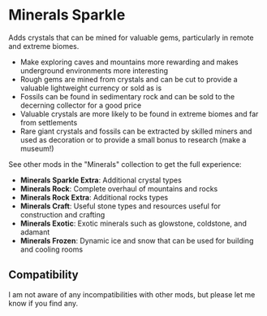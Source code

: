 # Minerals Sparkle

Adds crystals that can be mined for valuable gems, particularly in remote and extreme biomes.

- Make exploring caves and mountains more rewarding and makes underground environments more interesting
- Rough gems are mined from crystals and can be cut to provide a valuable lightweight currency or sold as is
- Fossils can be found in sedimentary rock and can be sold to the decerning collector for a good price
- Valuable crystals are more likely to be found in extreme biomes and far from settlements
- Rare giant crystals and fossils can be extracted by skilled miners and used as decoration or to provide a small bonus to research (make a museum!)

See other mods in the "Minerals" collection to get the full experience:

- **Minerals Sparkle Extra**: Additional crystal types
- **Minerals Rock**: Complete overhaul of mountains and rocks
- **Minerals Rock Extra**: Additional rocks types
- **Minerals Craft**: Useful stone types and resources useful for construction and crafting
- **Minerals Exotic**: Exotic minerals such as glowstone, coldstone, and adamant
- **Minerals Frozen**: Dynamic ice and snow that can be used for building and cooling rooms


## Compatibility

I am not aware of any incompatibilities with other mods, but please let me know if you find any.

